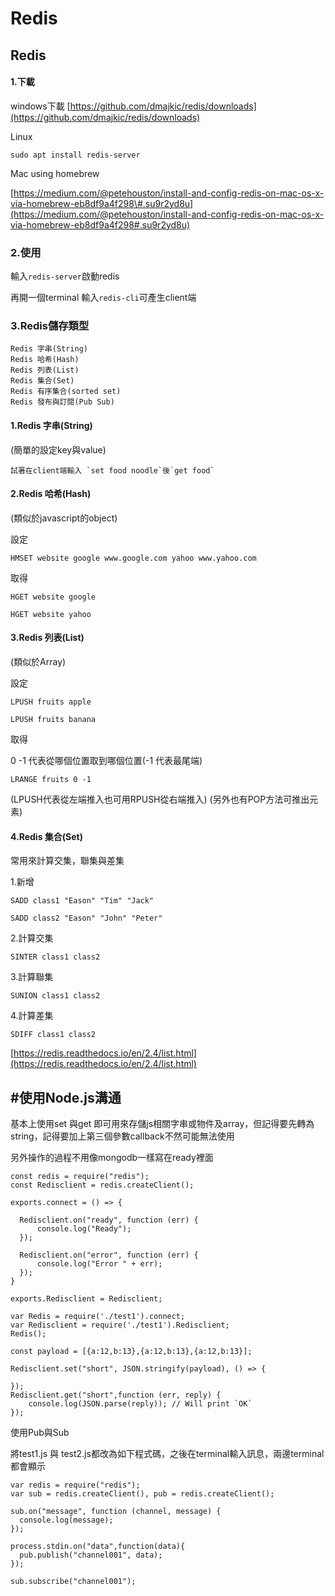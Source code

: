# Redis

## Redis

#### 1.下載

windows下載 [https://github.com/dmajkic/redis/downloads](https://github.com/dmajkic/redis/downloads)

Linux

```text
sudo apt install redis-server
```

Mac using homebrew

[https://medium.com/@petehouston/install-and-config-redis-on-mac-os-x-via-homebrew-eb8df9a4f298\#.su9r2yd8u](https://medium.com/@petehouston/install-and-config-redis-on-mac-os-x-via-homebrew-eb8df9a4f298#.su9r2yd8u)

### 2.使用

輸入`redis-server`啟動redis

再開一個terminal 輸入`redis-cli`可產生client端

### 3.Redis儲存類型

```text
Redis 字串(String)
Redis 哈希(Hash)
Redis 列表(List)
Redis 集合(Set)
Redis 有序集合(sorted set)
Redis 發布與訂閱(Pub Sub)
```

#### 1.Redis 字串\(String\)

\(簡單的設定key與value\)

```text
試著在client端輸入 `set food noodle`後`get food`
```

#### 2.Redis 哈希\(Hash\)

\(類似於javascript的object\)

設定

```text
HMSET website google www.google.com yahoo www.yahoo.com
```

取得

```text
HGET website google

HGET website yahoo
```

#### 3.Redis 列表\(List\)

\(類似於Array\)

設定

```text
LPUSH fruits apple

LPUSH fruits banana
```

取得

0 -1 代表從哪個位置取到哪個位置\(-1 代表最尾端\)

```text
LRANGE fruits 0 -1
```

\(LPUSH代表從左端推入也可用RPUSH從右端推入\) \(另外也有POP方法可推出元素\)

#### 4.Redis 集合\(Set\)

常用來計算交集，聯集與差集

1.新增

```text
SADD class1 "Eason" "Tim" "Jack"

SADD class2 "Eason" "John" "Peter"
```

2.計算交集

```text
SINTER class1 class2
```

3.計算聯集

```text
SUNION class1 class2
```

4.計算差集

```text
SDIFF class1 class2
```

[https://redis.readthedocs.io/en/2.4/list.html](https://redis.readthedocs.io/en/2.4/list.html)

## \#使用Node.js溝通

基本上使用set 與get 即可用來存儲js相關字串或物件及array，但記得要先轉為string，記得要加上第三個參數callback不然可能無法使用

另外操作的過程不用像mongodb一樣寫在ready裡面

```text
const redis = require("redis");
const Redisclient = redis.createClient();

exports.connect = () => {

  Redisclient.on("ready", function (err) {
      console.log("Ready");
  });

  Redisclient.on("error", function (err) {
      console.log("Error " + err);
  });
}

exports.Redisclient = Redisclient;
```

```text
var Redis = require('./test1').connect;
var Redisclient = require('./test1').Redisclient;
Redis();

const payload = [{a:12,b:13},{a:12,b:13},{a:12,b:13}];

Redisclient.set("short", JSON.stringify(payload), () => {

});
Redisclient.get("short",function (err, reply) {
    console.log(JSON.parse(reply)); // Will print `OK`
});
```

使用Pub與Sub

將test1.js 與 test2.js都改為如下程式碼，之後在terminal輸入訊息，兩邊terminal都會顯示

```text
var redis = require("redis");
var sub = redis.createClient(), pub = redis.createClient();

sub.on("message", function (channel, message) {
  console.log(message);
});

process.stdin.on("data",function(data){
  pub.publish("channel001", data);
});

sub.subscribe("channel001");
```

